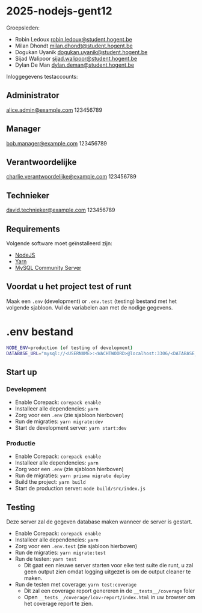 # 2025-nodejs-gent12
Groepsleden:
- Robin Ledoux [robin.ledoux@student.hogent.be](mailto:robin.ledoux@student.hogent.be)
- Milan Dhondt [milan.dhondt@student.hogent.be](mailto:milan.dhondt@student.hogent.be)
- Dogukan Uyanik [dogukan.uyanik@student.hogent.be](mailto:dogukan.uyanik@student.hogent.be)
- Sijad Walipoor [sijad.walipoor@student.hogent.be](mailto:sijad.walipoor@student.hogent.be)
- Dylan De Man [dylan.deman@student.hogent.be](mailto:dylan.deman@student.hogent.be) 


Inloggegevens testaccounts:

## Administrator
alice.admin@example.com
123456789

## Manager
bob.manager@example.com
123456789

## Verantwoordelijke
charlie.verantwoordelijke@example.com
123456789

## Technieker
david.technieker@example.com
123456789

## Requirements

Volgende software moet geïnstalleerd zijn:
- [NodeJS](https://nodejs.org)
- [Yarn](https://yarnpkg.com)
- [MySQL Community Server](https://dev.mysql.com/downloads/mysql/)

## Voordat u het project test of runt

Maak een `.env` (development) or `.env.test` (testing) bestand met het volgende sjabloon.
Vul de variabelen aan met de nodige gegevens.

# .env bestand
```bash
NODE_ENV=production (of testing of development)
DATABASE_URL="mysql://<USERNAME>:<WACHTWOORD>@localhost:3306/<DATABASE_NAME>"
```

## Start up

### Development

- Enable Corepack: `corepack enable`
- Installeer alle dependencies: `yarn`
- Zorg voor een `.env` (zie sjabloon hierboven)
- Run de migraties: `yarn migrate:dev`
- Start de development server: `yarn start:dev`

### Productie

- Enable Corepack: `corepack enable`
- Installeer alle dependencies: `yarn`
- Zorg voor een `.env` (zie sjabloon hierboven)
- Run de migraties: `yarn prisma migrate deploy`
- Build the project: `yarn build`
- Start de production server: `node build/src/index.js`

## Testing

Deze server zal de gegeven database maken wanneer de server is gestart.

- Enable Corepack: `corepack enable`
- Installeer alle dependencies: `yarn`
- Zorg voor een `.env.test` (zie sjabloon hierboven)
- Run de migraties: `yarn migrate:test`
- Run de testen: `yarn test`
  - Dit gaat een nieuwe server starten voor elke test suite die runt, u zal geen output zien omdat logging uitgezet is om de output cleaner te maken.
- Run de testen met coverage: `yarn test:coverage`
  - Dit zal een coverage report genereren in de `__tests__/coverage` foler
  - Open `__tests__/coverage/lcov-report/index.html` in uw browser om het coverage report te zien.
